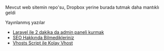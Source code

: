 Mevcut web sitemin repo'su, Dropbox yerine burada tutmak daha mantıklı geldi

Yayınlanmış yazılar
* [Laravel ile 2 dakika da admin paneli kurmak](https://phpanaliz.com/yazi/laravel-ile-2-dakikada-admin-paneli-kurmak/)
* [SEO Hakkında Bilmedikleriniz](https://phpanaliz.com/yazi/seo-hakkinda-bilmedikleriniz/)
* [Vhosts Script ile Kolay Vhost](https://phpanaliz.com/yazi/vhosts-script-kullanimi/)